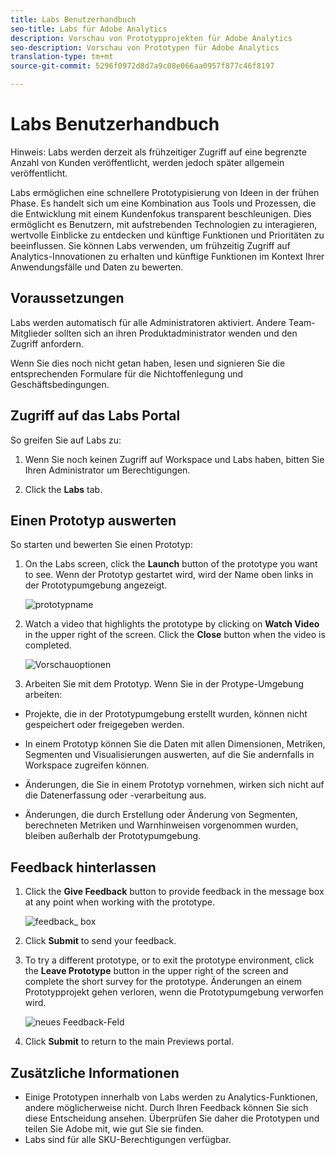```yaml
---
title: Labs Benutzerhandbuch
seo-title: Labs für Adobe Analytics
description: Vorschau von Prototypprojekten für Adobe Analytics
seo-description: Vorschau von Prototypen für Adobe Analytics
translation-type: tm+mt
source-git-commit: 5296f0972d8d7a9c08e066aa0957f877c46f8197

---
```




# Labs Benutzerhandbuch

Hinweis: Labs werden derzeit als frühzeitiger Zugriff auf eine begrenzte Anzahl von Kunden veröffentlicht, werden jedoch später allgemein veröffentlicht.

Labs ermöglichen eine schnellere Prototypisierung von Ideen in der frühen Phase. Es handelt sich um eine Kombination aus Tools und Prozessen, die die Entwicklung mit einem Kundenfokus transparent beschleunigen. Dies ermöglicht es Benutzern, mit aufstrebenden Technologien zu interagieren, wertvolle Einblicke zu entdecken und künftige Funktionen und Prioritäten zu beeinflussen. Sie können Labs verwenden, um frühzeitig Zugriff auf Analytics-Innovationen zu erhalten und künftige Funktionen im Kontext Ihrer Anwendungsfälle und Daten zu bewerten.

## Voraussetzungen

Labs werden automatisch für alle Administratoren aktiviert. Andere Team-Mitglieder sollten sich an ihren Produktadministrator wenden und den Zugriff anfordern.

Wenn Sie dies noch nicht getan haben, lesen und signieren Sie die entsprechenden Formulare für die Nichtoffenlegung und Geschäftsbedingungen.

## Zugriff auf das Labs Portal

So greifen Sie auf Labs zu:

1. Wenn Sie noch keinen Zugriff auf Workspace und Labs haben, bitten Sie Ihren Administrator um Berechtigungen.

1. Click the **Labs** tab.


## Einen Prototyp auswerten

So starten und bewerten Sie einen Prototyp:

1. On the Labs screen, click the **Launch** button of the prototype you want to see. Wenn der Prototyp gestartet wird, wird der Name oben links in der Prototypumgebung angezeigt.

   ![prototypname](https://user-images.githubusercontent.com/29133525/58670566-c03b6c00-82fc-11e9-8b29-ee34260c4024.png)

1. Watch a video that highlights the prototype by clicking on **Watch Video** in the upper right of the screen. Click the **Close** button when the video is completed.

   ![Vorschauoptionen](https://user-images.githubusercontent.com/29133525/58670261-a2213c00-82fb-11e9-88db-cc839c98fdab.png)

1. Arbeiten Sie mit dem Prototyp. Wenn Sie in der Protype-Umgebung arbeiten:

* Projekte, die in der Prototypumgebung erstellt wurden, können nicht gespeichert oder freigegeben werden.

* In einem Prototyp können Sie die Daten mit allen Dimensionen, Metriken, Segmenten und Visualisierungen auswerten, auf die Sie andernfalls in Workspace zugreifen können.

* Änderungen, die Sie in einem Prototyp vornehmen, wirken sich nicht auf die Datenerfassung oder -verarbeitung aus.

* Änderungen, die durch Erstellung oder Änderung von Segmenten, berechneten Metriken und Warnhinweisen vorgenommen wurden, bleiben außerhalb der Prototypumgebung.

## Feedback hinterlassen

1. Click the **Give Feedback** button to provide feedback in the message box at any point when working with the prototype.

   ![feedback_ box](https://user-images.githubusercontent.com/29133525/58670344-f0363f80-82fb-11e9-8824-ec2b41f7187a.png)

1. Click **Submit** to send your feedback.

1. To try a different prototype, or to exit the prototype environment, click the **Leave Prototype** button in the upper right of the screen and complete the short survey for the prototype. Änderungen an einem Prototypprojekt gehen verloren, wenn die Prototypumgebung verworfen wird.

   ![neues Feedback-Feld](https://git.corp.adobe.com/storage/user/26539/files/d067e300-a95e-11e9-9208-74339dafe75e)

1. Click **Submit** to return to the main Previews portal.

## Zusätzliche Informationen

* Einige Prototypen innerhalb von Labs werden zu Analytics-Funktionen, andere möglicherweise nicht. Durch Ihren Feedback können Sie sich diese Entscheidung ansehen. Überprüfen Sie daher die Prototypen und teilen Sie Adobe mit, wie gut Sie sie finden.
* Labs sind für alle SKU-Berechtigungen verfügbar.

